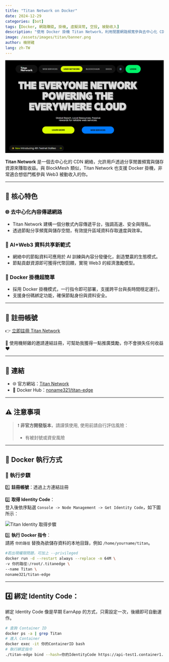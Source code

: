 ```yaml
---
title: "Titan Network on Docker"
date: 2024-12-29
categories: [bot]
tags: [Docker, 網路賺錢, 掛機, 虛擬貨幣, 空投, 被動收入]
description: "使用 Docker 掛機 Titan Network，利用閒置網路頻寬參與去中心化 CDN 並獲得獎勵。"
image: /assets/images/titan/banner.png
author: 機掰雞
lang: zh-TW
---
```


![Titan Network 封面圖](/assets/images/titan/banner.png)

**Titan Network** 是一個去中心化的 CDN 網絡，允許用戶透過分享閒置頻寬與儲存資源來賺取收益。與 BlockMesh 類似，Titan Network 也支援 Docker 掛機，非常適合想低門檻參與 Web3 被動收入的你。

---

## 🌟 核心特色

### 🌐 去中心化內容傳遞網路
- Titan Network 建構一個分散式內容傳遞平台，強調高速、安全與隱私。
- 透過節點分享頻寬與儲存空間，有效提升區域資料存取速度與效率。

### 🧠 AI+Web3 資料共享新範式
- 網絡中的節點資料可應用於 AI 訓練與內容分發優化，創造雙贏的生態模式。
- 節點貢獻資源即可獲得代幣回饋，實現 Web3 的經濟激勵模型。

### 🧩 Docker 掛機超簡單
- 採用 Docker 掛機模式，一行指令即可部署，支援跨平台與長時間穩定運行。
- 支援身份碼綁定功能，確保節點身份與資料安全。

---

## 📝 註冊帳號

👉 [立即註冊 Titan Network](https://test1.titannet.io/intiveRegister?code=VsLkCJ)

🎉 使用機掰雞的邀請連結註冊，可幫助我獲得一點推廣獎勵，你不會損失任何收益 ❤️

---

## 🔗 連結

- 🌐 官方網站：[Titan Network](https://www.titannet.io/)
- 🐳 Docker Hub：[noname321/titan-edge](https://hub.docker.com/r/noname321/titan-edge)

---

## ⚠️ 注意事項

> ❗ **非官方開發版本**，請謹慎使用, 使用前請自行評估風險：
> - 有被封號或資安風險

---

## 📁 Docker 執行方式

### 🧭 執行步驟

1️⃣ **註冊帳號**：透過上方連結註冊

2️⃣ **取得 Identity Code**：  
登入後依序點選 `Console -> Node Management -> Get Identity Code`，如下圖所示：

![Titan Identity 取得步驟](/assets/images/titan/identity.png)

3️⃣ **執行 Docker 指令**：  
請將 `你的路徑` 替換為欲儲存資料的本地目錄，例如 `/home/yourname/titan`。

```bash
#若出現權限問題，可加上 --privileged
docker run -d --restart always --replace -m 64M \
-v 你的路徑:/root/.titanedge \
--name Titan \
noname321/titan-edge
```
--- 

## 4️⃣ 綁定 Identity Code：
綁定 Identity Code 像是早期 EarnApp 的方式，只需設定一次，後續即可自動運作。
```bash 
# 查詢 Container ID
docker ps -a | grep Titan
# 進入 Container
docker exec -it 你的ContainerID bash
# 執行綁定指令
./titan-edge bind --hash=你的IdentityCode https://api-test1.container1.titannet.io/api/v2/device/binding
```
